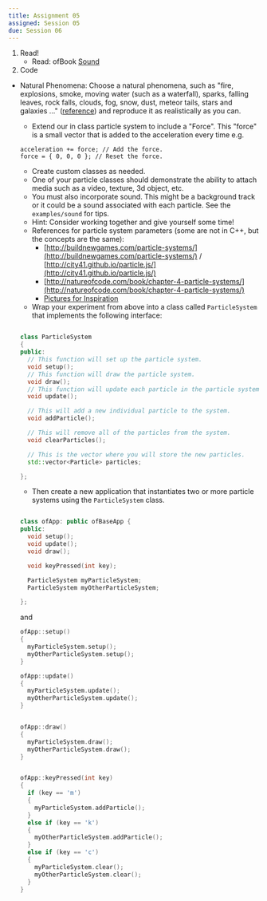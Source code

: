 ```yaml
---
title: Assignment 05
assigned: Session 05
due: Session 06
---
```


1. Read!
    - Read: ofBook [Sound](http://openframeworks.cc/ofBook/chapters/sound.html)
1. Code
  - Natural Phenomena: Choose a natural phenomena, such as "fire, explosions, smoke, moving water (such as a waterfall), sparks, falling leaves, rock falls, clouds, fog, snow, dust, meteor tails, stars and galaxies ..." ([reference](https://en.wikipedia.org/wiki/Particle_system)) and reproduce it as realistically as you can.
      - Extend our in class particle system to include a "Force".  This "force" is a small vector that is added to the acceleration every time e.g.
      ```
      acceleration += force; // Add the force.
      force = { 0, 0, 0 }; // Reset the force.
      ```
      - Create custom classes as needed.
      - One of your particle classes should demonstrate the ability to attach media such as a video, texture, 3d object, etc.
      - You must also incorporate sound.  This might be a background track or it could be a sound associated with each particle.  See the `examples/sound` for tips.
      - Hint: Consider working together and give yourself some time!
      - References for particle system parameters (some are not in C++, but the concepts are the same):
          - [http://buildnewgames.com/particle-systems/](http://buildnewgames.com/particle-systems/) / [http://city41.github.io/particle.js/](http://city41.github.io/particle.js/)
          - [http://natureofcode.com/book/chapter-4-particle-systems/](http://natureofcode.com/book/chapter-4-particle-systems/)
          - [Pictures for Inspiration](https://www.google.com/search?q=particle+system+examples&safe=off&espv=2&biw=1280&bih=757&tbm=isch&tbo=u&source=univ&sa=X&ved=0CEEQsARqFQoTCOCC1LCGo8gCFUeKDQodcWUCww)
      - Wrap your experiment from above into a class called `ParticleSystem` that implements the following interface:

      ```c++

      class ParticleSystem
      {
      public:
        // This function will set up the particle system.
        void setup();
        // This function will draw the particle system.
        void draw();
        // This function will update each particle in the particle system.
        void update();

        // This will add a new individual particle to the system.
        void addParticle();

        // This will remove all of the particles from the system.
        void clearParticles();

        // This is the vector where you will store the new particles.
        std::vector<Particle> particles;

      };
      ```

      - Then create a new application that instantiates two or more particle systems using the `ParticleSystem` class.

      ```c++

      class ofApp: public ofBaseApp {
      public:
        void setup();
        void update();
        void draw();

        void keyPressed(int key);

        ParticleSystem myParticleSystem;
        ParticleSystem myOtherParticleSystem;

      };

      ```

      and

      ```c++
      ofApp::setup()
      {
        myParticleSystem.setup();
        myOtherParticleSystem.setup();
      }

      ofApp::update()
      {
        myParticleSystem.update();
        myOtherParticleSystem.update();
      }

      
      ofApp::draw()
      {
        myParticleSystem.draw();
        myOtherParticleSystem.draw();
      }


      ofApp::keyPressed(int key)
      {
        if (key == 'm')
        {
          myParticleSystem.addParticle();
        }
        else if (key == 'k')
        {
          myOtherParticleSystem.addParticle();
        }
        else if (key == 'c')
        {
          myParticleSystem.clear();
          myOtherParticleSystem.clear();
        }
      }
      ```


